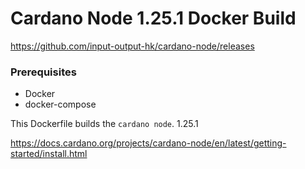 # Cardano Node 1.25.1 Docker Build


https://github.com/input-output-hk/cardano-node/releases



### Prerequisites

* Docker
* docker-compose


This Dockerfile builds the `cardano node`. 1.25.1

https://docs.cardano.org/projects/cardano-node/en/latest/getting-started/install.html



